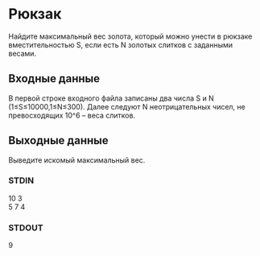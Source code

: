 # Рюкзак
Найдите максимальный вес золота, который можно унести в рюкзаке вместительностью S, если есть N золотых слитков с заданными весами.  

## Входные данные
В первой строке входного файла записаны два числа S и N (1≤S≤10000,1≤N≤300). Далее следуют N неотрицательных чисел, не превосходящих 10^6 – веса слитков.

## Выходные данные
Выведите искомый максимальный вес.

### STDIN
10 3  
5 7 4

### STDOUT
9

